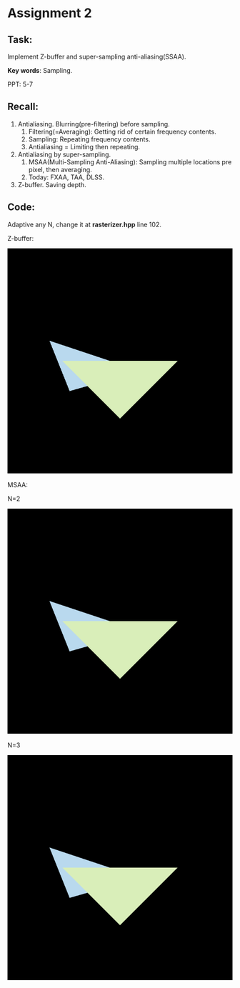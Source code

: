 # Assignment 2

## Task:

Implement Z-buffer and super-sampling anti-aliasing(SSAA).

**Key words**: Sampling.

PPT: 5-7

## Recall:

1. Antialiasing. Blurring(pre-filtering) before sampling.
   1. Filtering(=Averaging): Getting rid of certain frequency contents. 
   2. Sampling: Repeating frequency contents.
   3. Antialiasing = Limiting then repeating.
2. Antialiasing by super-sampling.
   1. MSAA(Multi-Sampling Anti-Aliasing): Sampling multiple locations pre pixel, then averaging.
   2. Today: FXAA, TAA, DLSS.
3. Z-buffer. Saving depth.

## Code:

Adaptive any N, change it at **rasterizer.hpp** line 102.

Z-buffer:

![image](https://github.com/DQSSSSS/GAMES101_Assignment/blob/master/2/md_image/naive.png?raw=true)

MSAA:

N=2

![img](https://github.com/DQSSSSS/GAMES101_Assignment/blob/master/2/md_image/MSAA2.png?raw=true)

N=3

![img](https://github.com/DQSSSSS/GAMES101_Assignment/blob/master/2/md_image/MSAA3.png?raw=true)